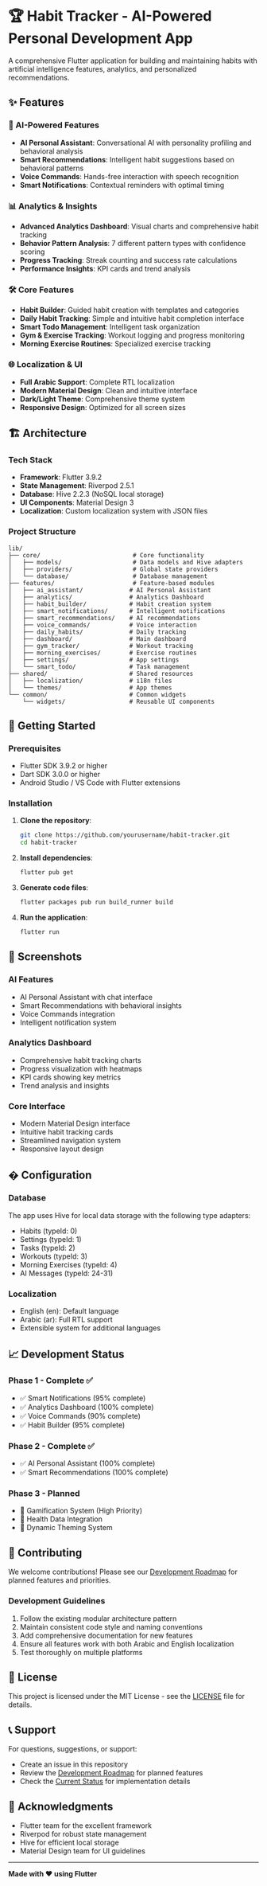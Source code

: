 # 🏆 Habit Tracker - AI-Powered Personal Development App

A comprehensive Flutter application for building and maintaining habits with artificial intelligence features, analytics, and personalized recommendations.

## ✨ Features

### 🤖 AI-Powered Features

- **AI Personal Assistant**: Conversational AI with personality profiling and behavioral analysis
- **Smart Recommendations**: Intelligent habit suggestions based on behavioral patterns
- **Voice Commands**: Hands-free interaction with speech recognition
- **Smart Notifications**: Contextual reminders with optimal timing

### 📊 Analytics & Insights

- **Advanced Analytics Dashboard**: Visual charts and comprehensive habit tracking
- **Behavior Pattern Analysis**: 7 different pattern types with confidence scoring
- **Progress Tracking**: Streak counting and success rate calculations
- **Performance Insights**: KPI cards and trend analysis

### 🛠️ Core Features

- **Habit Builder**: Guided habit creation with templates and categories
- **Daily Habit Tracking**: Simple and intuitive habit completion interface
- **Smart Todo Management**: Intelligent task organization
- **Gym & Exercise Tracking**: Workout logging and progress monitoring
- **Morning Exercise Routines**: Specialized exercise tracking

### 🌐 Localization & UI

- **Full Arabic Support**: Complete RTL localization
- **Modern Material Design**: Clean and intuitive interface
- **Dark/Light Theme**: Comprehensive theme system
- **Responsive Design**: Optimized for all screen sizes

## 🏗️ Architecture

### Tech Stack

- **Framework**: Flutter 3.9.2
- **State Management**: Riverpod 2.5.1
- **Database**: Hive 2.2.3 (NoSQL local storage)
- **UI Components**: Material Design 3
- **Localization**: Custom localization system with JSON files

### Project Structure

```
lib/
├── core/                          # Core functionality
│   ├── models/                    # Data models and Hive adapters
│   ├── providers/                 # Global state providers
│   └── database/                  # Database management
├── features/                      # Feature-based modules
│   ├── ai_assistant/             # AI Personal Assistant
│   ├── analytics/                # Analytics Dashboard
│   ├── habit_builder/            # Habit creation system
│   ├── smart_notifications/      # Intelligent notifications
│   ├── smart_recommendations/    # AI recommendations
│   ├── voice_commands/           # Voice interaction
│   ├── daily_habits/             # Daily tracking
│   ├── dashboard/                # Main dashboard
│   ├── gym_tracker/              # Workout tracking
│   ├── morning_exercises/        # Exercise routines
│   ├── settings/                 # App settings
│   └── smart_todo/               # Task management
├── shared/                       # Shared resources
│   ├── localization/             # i18n files
│   └── themes/                   # App themes
└── common/                       # Common widgets
    └── widgets/                  # Reusable UI components
```

## 🚀 Getting Started

### Prerequisites

- Flutter SDK 3.9.2 or higher
- Dart SDK 3.0.0 or higher
- Android Studio / VS Code with Flutter extensions

### Installation

1. **Clone the repository**:

   ```bash
   git clone https://github.com/yourusername/habit-tracker.git
   cd habit-tracker
   ```

2. **Install dependencies**:

   ```bash
   flutter pub get
   ```

3. **Generate code files**:

   ```bash
   flutter packages pub run build_runner build
   ```

4. **Run the application**:
   ```bash
   flutter run
   ```

## 📱 Screenshots

### AI Features

- AI Personal Assistant with chat interface
- Smart Recommendations with behavioral insights
- Voice Commands integration
- Intelligent notification system

### Analytics Dashboard

- Comprehensive habit tracking charts
- Progress visualization with heatmaps
- KPI cards showing key metrics
- Trend analysis and insights

### Core Interface

- Modern Material Design interface
- Intuitive habit tracking cards
- Streamlined navigation system
- Responsive layout design

## � Configuration

### Database

The app uses Hive for local data storage with the following type adapters:

- Habits (typeId: 0)
- Settings (typeId: 1)
- Tasks (typeId: 2)
- Workouts (typeId: 3)
- Morning Exercises (typeId: 4)
- AI Messages (typeId: 24-31)

### Localization

- English (en): Default language
- Arabic (ar): Full RTL support
- Extensible system for additional languages

## 📈 Development Status

### Phase 1 - Complete ✅

- ✅ Smart Notifications (95% complete)
- ✅ Analytics Dashboard (100% complete)
- ✅ Voice Commands (90% complete)
- ✅ Habit Builder (95% complete)

### Phase 2 - Complete ✅

- ✅ AI Personal Assistant (100% complete)
- ✅ Smart Recommendations (100% complete)

### Phase 3 - Planned

- 🔄 Gamification System (High Priority)
- 🔄 Health Data Integration
- 🔄 Dynamic Theming System

## 🤝 Contributing

We welcome contributions! Please see our [Development Roadmap](DEVELOPMENT_ROADMAP_UPDATED.md) for planned features and priorities.

### Development Guidelines

1. Follow the existing modular architecture pattern
2. Maintain consistent code style and naming conventions
3. Add comprehensive documentation for new features
4. Ensure all features work with both Arabic and English localization
5. Test thoroughly on multiple platforms

## 📄 License

This project is licensed under the MIT License - see the [LICENSE](LICENSE) file for details.

## 📞 Support

For questions, suggestions, or support:

- Create an issue in this repository
- Review the [Development Roadmap](DEVELOPMENT_ROADMAP_UPDATED.md) for planned features
- Check the [Current Status](CURRENT_STATUS.md) for implementation details

## 🙏 Acknowledgments

- Flutter team for the excellent framework
- Riverpod for robust state management
- Hive for efficient local storage
- Material Design team for UI guidelines

---

**Made with ❤️ using Flutter**
